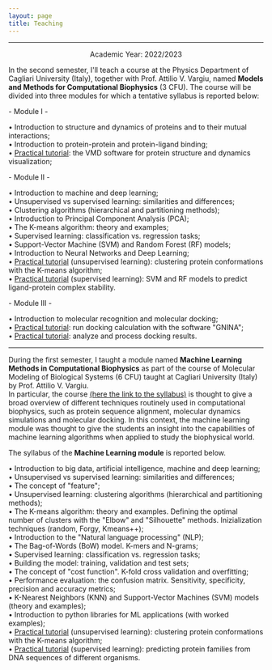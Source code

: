 ```yaml
---
layout: page
title: Teaching
---
```

---

<p align=center>
Academic Year: 2022/2023

<p>In the second semester, I'll teach a course at the Physics Department of Cagliari University (Italy), together with Prof. Attilio V. Vargiu, named <b>Models and Methods for Computational Biophysics</b> (3 CFU). The course will be divided into three modules for which a tentative syllabus is reported below:
</p>

<p>
- Module I - <br>
</p>
<p>
• Introduction to structure and dynamics of proteins and to their mutual interactions; <br>
• Introduction to protein-protein and protein-ligand binding; <br>
• <u>Practical tutorial</u>: the VMD software for protein structure and dynamics visualization; <br>
</p>
<p>
- Module II - <br>
</p>
<p>
• Introduction to machine and deep learning; <br>
• Unsupervised vs supervised learning: similarities and differences;<br>
• Clustering algorithms (hierarchical and partitioning methods); <br>
• Introduction to Principal Component Analysis (PCA); <br> 
• The K-means algorithm: theory and examples;<br>
• Supervised learning: classification vs. regression tasks; <br>
• Support-Vector Machine (SVM) and Random Forest (RF) models; <br>
• Introduction to Neural Networks and Deep Learning;<br>
• <u>Practical tutorial</u> (unsupervised learning): clustering protein conformations with the K-means algorithm; <br>
• <u>Practical tutorial</u> (supervised learning): SVM and RF models to predict ligand-protein complex stability. <br>
</p>
<p>
- Module III - <br>
</p>
<p>
• Introduction to molecular recognition and molecular docking; <br>
• <u>Practical tutorial</u>: run docking calculation with the software "GNINA"; <br>
• <u>Practical tutorial</u>: analyze and process docking results. <br>
</p>
<hr style="height:2px;border-width:0;color:gray;background-color:gray">

<p align=center>


<p>During the first semester, I taught a module named <b>Machine Learning Methods in Computational Biophysics</b> as part of the course of Molecular Modeling of Biological Systems (6 CFU)
taught at Cagliari University (Italy) by Prof. Attilio V. Vargiu.<br>
In particular, the course <a href="https://unica.it/unica/en/ateneo_s07_ss01_sss02.page?mu=Guide/PaginaADErogata.do?ad_er_id=2022*N0*N0*S1*40674*20723&ANNO_\ACCADEMICO=2022&mostra_percorsi=S">(here the link to the syllabus)</a> is thought to give a broad overview of different techniques routinely used in computational biophysics, such as protein sequence alignment, molecular dynamics simulations and molecular docking.
In this context, the machine learning module was thought to give the students an insight into the capabilities of machine learning algorithms when applied to study the biophysical world.
</p>

<p>The syllabus of the <b>Machine Learning module</b>  is reported below. 
</p>

• Introduction to big data, artificial intelligence, machine and deep learning; <br>
• Unsupervised vs supervised learning: similarities and differences;<br>
• The concept of "feature";<br>
• Unsupervised learning: clustering algorithms (hierarchical and partitioning methods); <br>
• The K-means algorithm: theory and examples. Defining the optimal number of clusters with the "Elbow" and "Silhouette" methods. Inizialization techniques (random, Forgy, Kmeans++); <br>
• Introduction to the "Natural language processing" (NLP); <br>
• The Bag-of-Words (BoW) model. K-mers and N-grams; <br>
• Supervised learning: classification vs. regression tasks; <br>
• Building the model: training, validation and test sets; <br>
• The concept of "cost function". K-fold cross validation and overfitting; <br>
• Performance evaluation: the confusion matrix. Sensitivity, specificity, precision and accuracy metrics; <br>
• K-Nearest Neighbors (KNN) and Support-Vector Machines (SVM) models (theory and examples); <br>
• Introduction to python libraries for ML applications (with worked examples); <br>
• <u>Practical tutorial</u> (unsupervised learning): clustering protein conformations with the K-means algorithm; <br>
• <u>Practical tutorial</u> (supervised learning): predicting protein families from DNA sequences of different organisms. <br>




